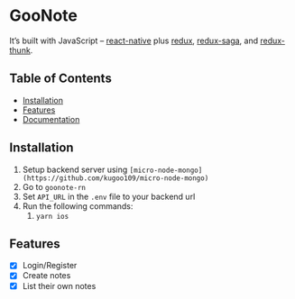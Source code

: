 #  GooNote

It’s built with JavaScript – [react-native](https://facebook.github.io/react-native/) plus [redux](https://redux.js.org/), [redux-saga](https://redux-saga.js.org/), and [redux-thunk](https://github.com/reduxjs/redux-thunk).

## Table of Contents

- [Installation](#installation)
- [Features](#features)
- [Documentation](#documentation)

## Installation

1. Setup backend server using `[micro-node-mongo](https://github.com/kugoo109/micro-node-mongo)`
2. Go to `goonote-rn`
3. Set `API_URL` in the `.env` file to your backend url
4. Run the following commands:
    1. `yarn ios`

## Features

- [x] Login/Register
- [x] Create notes
- [x] List their own notes
